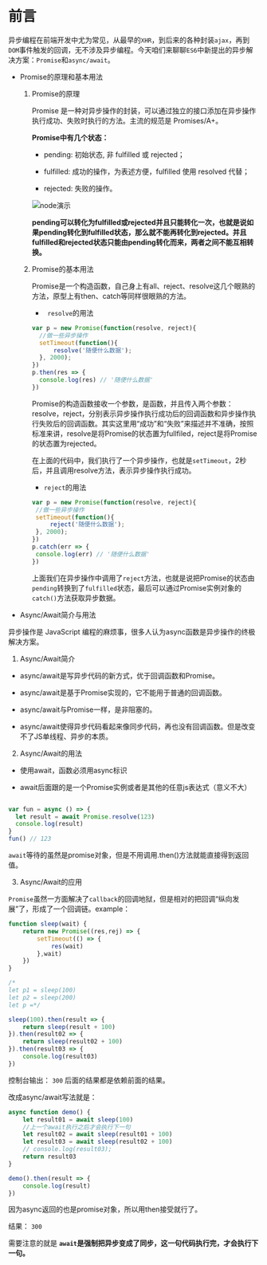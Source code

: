 # 前言

异步编程在前端开发中尤为常见，从最早的`XHR`，到后来的各种封装`ajax`，再到`DOM`事件触发的回调，无不涉及异步编程。今天咱们来聊聊`ES6`中新提出的异步解决方案：`Promise`和`async/await`。

* Promise的原理和基本用法
   1. Promise的原理

      Promise 是一种对异步操作的封装，可以通过独立的接口添加在异步操作执行成功、失败时执行的方法。主流的规范是 Promises/A+。

      **Promise中有几个状态：**

      * pending: 初始状态, 非 fulfilled 或 rejected；

      * fulfilled: 成功的操作，为表述方便，fulfilled 使用 resolved 代替；

      * rejected: 失败的操作。

      ![node演示](https://camo.githubusercontent.com/d7b16f91a1ee7caf2ac39bd73689543688e4ca55/68747470733a2f2f757365722d676f6c642d63646e2e786974752e696f2f323031382f362f31332f313633663463613866373235633934323f773d39353026683d35333226663d7765627026733d3131363838)

      **pending可以转化为fulfilled或rejected并且只能转化一次，也就是说如果pending转化到fulfilled状态，那么就不能再转化到rejected。并且fulfilled和rejected状态只能由pending转化而来，两者之间不能互相转换。**

   2. Promise的基本用法

      Promise是一个构造函数，自己身上有all、reject、resolve这几个眼熟的方法，原型上有then、catch等同样很眼熟的方法。

      * ` resolve`的用法

      ```javascript
      var p = new Promise(function(resolve, reject){
        //做一些异步操作
        setTimeout(function(){
            resolve('随便什么数据');
        }, 2000);
      })
      p.then(res => {
        console.log(res) // '随便什么数据'
      })
      ```

      Promise的构造函数接收一个参数，是函数，并且传入两个参数：resolve，reject，分别表示异步操作执行成功后的回调函数和异步操作执行失败后的回调函数。其实这里用“成功”和“失败”来描述并不准确，按照标准来讲，resolve是将Promise的状态置为fullfiled，reject是将Promise的状态置为rejected。

      在上面的代码中，我们执行了一个异步操作，也就是`setTimeout`，2秒后，并且调用resolve方法，表示异步操作执行成功。

      * `reject`的用法

       ```javascript
      var p = new Promise(function(resolve, reject){
        //做一些异步操作
        setTimeout(function(){
            reject('随便什么数据');
        }, 2000);
      })
      p.catch(err => {
        console.log(err) // '随便什么数据'
      })
      ```

      上面我们在异步操作中调用了`reject`方法，也就是说把Promise的状态由`pending`转换到了`fulfilled`状态，最后可以通过Promise实例对象的`catch()`方法获取异步数据。

* Async/Await简介与用法

异步操作是 JavaScript 编程的麻烦事，很多人认为async函数是异步操作的终极解决方案。

1. Async/Await简介

* async/await是写异步代码的新方式，优于回调函数和Promise。

* async/await是基于Promise实现的，它不能用于普通的回调函数。

* async/await与Promise一样，是非阻塞的。

* async/await使得异步代码看起来像同步代码，再也没有回调函数。但是改变不了JS单线程、异步的本质。

2. Async/Await的用法

* 使用await，函数必须用async标识

* await后面跟的是一个Promise实例或者是其他的任意js表达式（意义不大）

```javascript

var fun = async () => {
  let result = await Promise.resolve(123)
  console.log(result)
}
fun() // 123
```

`await`等待的虽然是promise对象，但是不用调用.then()方法就能直接得到返回值。

3. Async/Await的应用

`Promise`虽然一方面解决了`callback`的回调地狱，但是相对的把回调“纵向发展”了，形成了一个回调链。example：

```javascript
function sleep(wait) {
    return new Promise((res,rej) => {
        setTimeout(() => {
            res(wait)
        },wait)
    })
}

/*
let p1 = sleep(100)
let p2 = sleep(200)
let p =*/

sleep(100).then(result => {
    return sleep(result + 100)
}).then(result02 => {
    return sleep(result02 + 100)
}).then(result03 => {
    console.log(result03)
})
```

控制台输出：
`300`
后面的结果都是依赖前面的结果。

改成async/await写法就是：

```javascript
async function demo() {
    let result01 = await sleep(100)
    //上一个await执行之后才会执行下一句
    let result02 = await sleep(result01 + 100)
    let result03 = await sleep(result02 + 100)
    // console.log(result03);
    return result03
}

demo().then(result => {
    console.log(result)
})
```

因为async返回的也是promise对象，所以用then接受就行了。

结果：
`300`

需要注意的就是 **`await`是强制把异步变成了同步，这一句代码执行完，才会执行下一句。**
